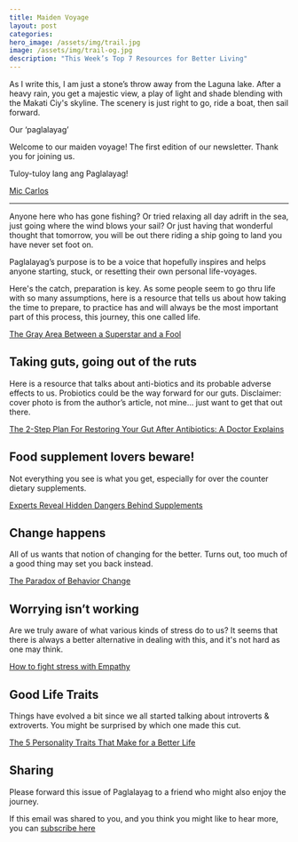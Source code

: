 ```yaml
---
title: Maiden Voyage
layout: post
categories:
hero_image: /assets/img/trail.jpg
image: /assets/img/trail-og.jpg
description: "This Week’s Top 7 Resources for Better Living"
---
```


As I write this, I am just a stone’s throw away from the Laguna lake. After a heavy rain, you get a majestic view, a play of light and shade blending with the Makati Ciy's skyline. The scenery is just right to go, ride a boat, then sail forward.

Our ‘paglalayag’

Welcome to our maiden voyage! The first edition of our newsletter. Thank you for joining us.

Tuloy-tuloy lang ang Paglalayag!

[Mic Carlos](https://www.linkedin.com/in/michael-carlos-3008ab31)

-----------------------------

Anyone here who has gone fishing? Or tried relaxing all day adrift in the sea, just going where the wind blows your sail? Or just having that wonderful thought that tomorrow, you will be out there riding a ship going to land you have never set foot on.

Paglalayag’s purpose is to be a voice that hopefully inspires and helps anyone starting, stuck, or resetting their own personal life-voyages.

Here's the catch, preparation is key. As some people seem to go thru life with so many assumptions, here is a resource that tells us about how taking the time to prepare, to practice has and will always be the most important part of this process, this journey, this one called life.

[The Gray Area Between a Superstar and a Fool](http://sailingsimplicity.com/the-grey-area-between-a-superstar-and-a-fool/)

## Taking guts, going out of the ruts

Here is a resource that talks about anti-biotics and its probable adverse effects to us. Probiotics could be the way forward for our guts. Disclaimer: cover photo is from the author’s article, not mine… just want to get that out there.

[The 2-Step Plan For Restoring Your Gut After Antibiotics: A Doctor Explains](http://www.mindbodygreen.com/0-28704/the-2-step-plan-for-restoring-your-gut-after-antibiotics-a-doctor-explains.html)

## Food supplement lovers beware!

Not everything you see is what you get, especially for over the counter dietary supplements.

[Experts Reveal Hidden Dangers Behind Supplements](https://www.sciencedaily.com/releases/2017/02/170206084246.htm)


## Change happens

All of us wants that notion of changing for the better. Turns out, too much of a good thing may set you back instead.

[The Paradox of Behavior Change](http://jamesclear.com/behavior-change-paradox)


## Worrying isn’t working

Are we truly aware of what various kinds of stress do to us? It seems that there is always a better alternative in dealing with this, and it's not hard as one may think.

[How to fight stress with Empathy](http://greatergood.berkeley.edu/article/item/how_to_fight_stress_with_empathy)


## Good Life Traits

Things have evolved a bit since we all started talking about introverts & extroverts. You might be surprised by which one made this cut.

[The 5 Personality Traits That Make for a Better Life](https://nymag.com/scienceofus/2017/01/the-5-personality-traits-that-make-for-a-better-life.html)



## Sharing

Please forward this issue of Paglalayag to a friend who might also enjoy the journey.

If this email was shared to you, and you think you might like to hear more, you can [subscribe here](https://ck.paglalayag.net/)